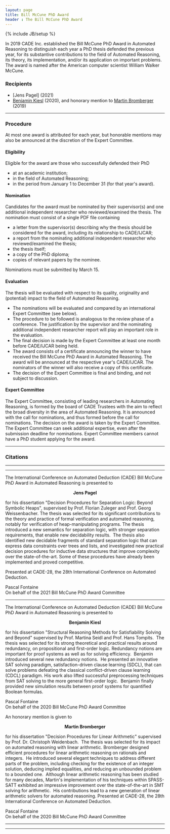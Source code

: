 ```yaml
---
layout: page
title: Bill McCune PhD Award
header : The Bill McCune PhD Award
---
```

{% include JB/setup %}

In 2019 CADE Inc. established the Bill McCune PhD Award in Automated Reasoning 
to distinguish each year a PhD thesis defended the previous year, for its 
substantive contributions to the field of Automated Reasoning, its theory, 
its implementation, and/or its application on important problems. 
The award is named after the American computer scientist William Walker McCune.

### Recipients

 - [Jens Pagel] (2021)
 - [Benjamin Kiesl](https://benjaminkiesl.github.io) (2020), 
   and honorary mention to
   [Martin Bromberger](https://www.mpi-inf.mpg.de/departments/automation-of-logic/people/martin-bromberger) (2019)

------------------------

### Procedure

At most one award is attributed for each year, but honorable mentions may also be announced at the discretion of the Expert Committee.

#### Eligibility

Eligible for the award are those who successfully defended their PhD
* at an academic institution;
* in the field of Automated Reasoning;
* in the period from January 1 to December 31 (for that year's award).

#### Nomination

Candidates for the award must be nominated by their supervisor(s) and one additional independent researcher who reviewed/examined the thesis. The nomination must consist of a single PDF file containing

* a letter from the supervisor(s) describing why the thesis should be considered for the award, including its relationship to CADE/IJCAR;
* a report from the nominating additional independent researcher who reviewed/examined the thesis;
* the thesis itself;
* a copy of the PhD diploma;
* copies of relevant papers by the nominee.

Nominations must be submitted by March 15. 

#### Evaluation

The thesis will be evaluated with respect to its quality, originality and (potential) impact to the field of Automated Reasoning.

* The nominations will be evaluated and compared by an international Expert Committee (see below).
* The procedure to be followed is analogous to the review phase of a conference. The justification by the supervisor and the nominating additional independent researcher report will play an important role in the evaluation.
* The final decision is made by the Expert Committee at least one month before CADE/IJCAR being held.
* The award consists of a certificate announcing the winner to have received the Bill McCune PhD Award in Automated Reasoning. The award will be announced at the respective year's CADE/IJCAR. The nominators of the winner will also receive a copy of this certificate.
* The decision of the Expert Committee is final and binding, and not subject to discussion.

#### Expert Committee

The Expert Committee, consisting of leading researchers in Automating Reasoning, is formed by the board of CADE Trustees with the aim to reflect the broad diversity in the area of Automated Reasoning. It is announced with the call for nominations, and thus formed before the call for nominations. The decision on the award is taken by the Expert Committee. The Expert Committee can seek additional expertise, even after the submission deadline for nominations. Expert Committee members cannot have a PhD student applying for the award.

------------------------

### Citations

------------------------

--------

The International Conference on Automated Deduction (CADE) Bill McCune PhD Award in Automated Reasoning is presented to

<center>
	<b>Jens Pagel</b>
</center>

for his dissertation
"Decision Procedures for Separation Logic: Beyond Symbolic Heaps",
supervised by Prof. Florian Zuleger and Prof. Georg Weissenbacher. 
The thesis was selected for its significant contributions to the theory
and practice of formal verification and automated reasoning, notably for
verification of heap-manipulating programs.
The thesis introduced a new semantics for separation logic, with stronger
separation requirements, that enable new decidability results.  The thesis
also identified new decidable fragments of standard separation logic that can
express data constraints over trees and lists, and investigated new practical
decision procedures for inductive data structures that improve complexity over
the state-of-the-art. Some of these procedures have already been implemented
and proved competitive.

Presented at CADE-28, the 28th International Conference on Automated Deduction.

Pascal Fontaine<br/>
On behalf of the 2021 Bill McCune PhD Award Committee

--------

The International Conference on Automated Deduction (CADE) Bill McCune PhD Award in Automated Reasoning is presented to

<center>
	<b>Benjamin Kiesl</b>
</center>

for his dissertation
"Structural Reasoning Methods for Satisfiability Solving and Beyond"
supervised by Prof. Martina Seidl and Prof. Hans Tompits.  
The thesis was selected for its strong theoretical and practical results 
around redundancy, on propositional and first-order logic.
Redundancy notions are important for proof systems as well as for solving
efficiency.  Benjamin introduced several new redundancy notions.  He presented
an innovative SAT solving paradigm, satisfaction-driven clause learning
(SDCL), that can solve problems defeating the classical conflict-driven clause
learning (CDCL) paradigm. His work also lifted successful preprocessing
techniques from SAT solving to the more general first-order logic.  Benjamin
finally provided new simulation results between proof systems for quantified
Boolean formulas.

Pascal Fontaine<br/>
On behalf of the 2020 Bill McCune PhD Award Committee

An honorary mention is given to

<center>
	<b>Martin Bromberger</b>
</center>

for his dissertation
"Decision Procedures for Linear Arithmetic"
supervised by Prof. Dr. Christoph Weidenbach.  
The thesis was selected for its impact on automated reasoning with linear 
arithmetic.
Bromberger designed efficient procedures for linear arithmetic
reasoning on rationals and integers.  He introduced several elegant techniques
to address different parts of the problem, including checking for the
existence of an integer solution, deducing implied equalities, and reducing an
unbounded problem to a bounded one.  Although linear arithmetic reasoning has
been studied for many decades, Martin's implementation of his techniques
within SPASS-SATT exhibited an impressive improvement over the
state-of-the-art in SMT solving for arithmetic.  His contributions lead to a
new generation of linear arithmetic solvers for automated reasoning.
Presented at CADE-28, the 28th International Conference on Automated Deduction.

Pascal Fontaine<br/>
On behalf of the 2020 Bill McCune PhD Award Committee

--------
------------------------
